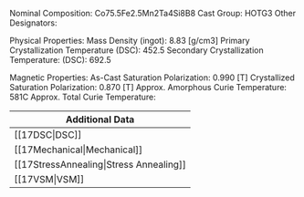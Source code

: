 Nominal Composition: Co75.5Fe­­­2.5Mn2Ta4Si8B8
Cast Group: HOTG3
Other Designators: 
 
Physical Properties:
Mass Density (ingot): 8.83 [g/cm3]
Primary Crystallization Temperature (DSC): 452.5
Secondary Crystallization Temperature: (DSC): 692.5
 
Magnetic Properties:
As-Cast Saturation Polarization: 0.990 [T] 
Crystallized Saturation Polarization: 0.870 [T]
Approx. Amorphous Curie Temperature: 581C
Approx. Total Curie Temperature:

| Additional Data                                    |
| -------------------------------------------------- |
| [[17DSC\|DSC]]                            |
| [[17Mechanical\|Mechanical]]              |
| [[17StressAnnealing\|Stress Annealing]]   |
| [[17VSM\|VSM]]                            |
